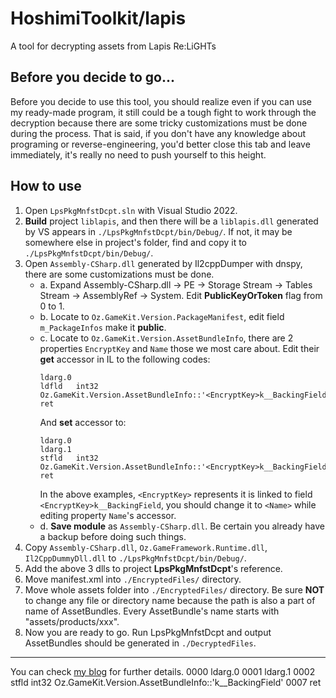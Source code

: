 # HoshimiToolkit/lapis
A tool for decrypting assets from Lapis Re:LiGHTs  

## Before you decide to go...
Before you decide to use this tool, you should realize even if you can use my ready-made program, it still could be a tough fight to work through the decryption because there are some tricky customizations must be done during the process. That is said, if you don't have any knowledge about programing or reverse-engineering, you'd better close this tab and leave immediately, it's really no need to push yourself to this height. 

## How to use
1. Open `LpsPkgMnfstDcpt.sln` with Visual Studio 2022. 
2. **Build** project `liblapis`, and then there will be a `liblapis.dll` generated by VS appears in `./LpsPkgMnfstDcpt/bin/Debug/`. If not, it may be somewhere else in project's folder, find and copy it to `./LpsPkgMnfstDcpt/bin/Debug/`. 
3. Open `Assembly-CSharp.dll` generated by Il2cppDumper with dnspy, there are some customizations must be done. 
    - a. Expand Assembly-CSharp.dll -> PE -> Storage Stream -> Tables Stream -> AssemblyRef -> System. Edit **PublicKeyOrToken** flag from 0 to 1. 
    - b. Locate to `Oz.GameKit.Version.PackageManifest`, edit field `m_PackageInfos` make it **public**. 
    - c. Locate to `Oz.GameKit.Version.AssetBundleInfo`, there are 2 properties `EncryptKey` and `Name` those we most care about. Edit their **get** accessor in IL to the following codes: 
        ```
        ldarg.0
        ldfld	int32 Oz.GameKit.Version.AssetBundleInfo::'<EncryptKey>k__BackingField'
        ret
        ```
        And **set** accessor to: 
        ```
        ldarg.0
        ldarg.1
        stfld	int32 Oz.GameKit.Version.AssetBundleInfo::'<EncryptKey>k__BackingField'
        ret
        ```
        In the above examples, `<EncryptKey>` represents it is linked to field `<EncryptKey>k__BackingField`, you should change it to `<Name>` while editing property `Name`'s accessor. 
    - d. **Save module** as `Assembly-CSharp.dll`. Be certain you already have a backup before doing such things. 
4. Copy `Assembly-CSharp.dll`, `Oz.GameFramework.Runtime.dll`, `Il2CppDummyDll.dll` to `./LpsPkgMnfstDcpt/bin/Debug/`. 
5. Add the above 3 dlls to project **LpsPkgMnfstDcpt**'s reference. 
6. Move manifest.xml into `./EncryptedFiles/` directory. 
7. Move whole assets folder into `./EncryptedFiles/` directory. Be sure **NOT** to change any file or directory name because the path is also a part of name of AssetBundles. Every AssetBundle's name starts with "assets/products/xxx".  
8. Now you are ready to go. Run LpsPkgMnfstDcpt and output AssetBundles should be generated in `./DecryptedFiles`. 

---
You can check [my blog](https://malitsplus.blogspot.com/2021/09/idoly-pride-manifest.html) for further details. 
0000	ldarg.0
0001	ldarg.1
0002	stfld	int32 Oz.GameKit.Version.AssetBundleInfo::'<EncryptKey>k__BackingField'
0007	ret
